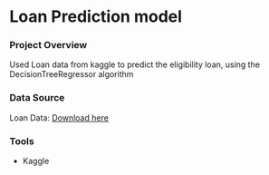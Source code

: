 # Loan Prediction model

### Project Overview
Used Loan data from kaggle to predict the eligibility loan, using the DecisionTreeRegressor algorithm

### Data Source

Loan Data: [Download here]("/kaggle/input/eligibility-prediction-for-loan/Loan_Data.csv")

### Tools
- Kaggle




